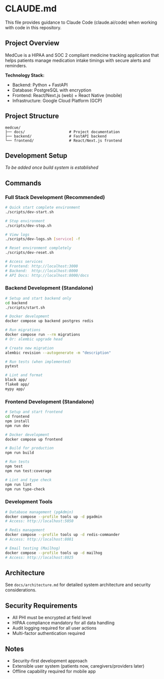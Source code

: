 # CLAUDE.md

This file provides guidance to Claude Code (claude.ai/code) when working with code in this repository.

## Project Overview

MedCue is a HIPAA and SOC 2 compliant medicine tracking application that helps patients manage medication intake timings with secure alerts and reminders.

**Technology Stack:**
- Backend: Python + FastAPI
- Database: PostgreSQL with encryption
- Frontend: React/Next.js (web) + React Native (mobile)
- Infrastructure: Google Cloud Platform (GCP)

## Project Structure

```
medcue/
├── docs/                    # Project documentation
├── backend/                 # FastAPI backend
└── frontend/                # React/Next.js frontend
```

## Development Setup

*To be added once build system is established*

## Commands

### Full Stack Development (Recommended)
```bash
# Quick start complete environment
./scripts/dev-start.sh

# Stop environment
./scripts/dev-stop.sh

# View logs
./scripts/dev-logs.sh [service] -f

# Reset environment completely
./scripts/dev-reset.sh

# Access services
# Frontend: http://localhost:3000
# Backend:  http://localhost:8000
# API Docs: http://localhost:8000/docs
```

### Backend Development (Standalone)
```bash
# Setup and start backend only
cd backend
./scripts/start.sh

# Docker development
docker compose up backend postgres redis

# Run migrations
docker compose run --rm migrations
# Or: alembic upgrade head

# Create new migration
alembic revision --autogenerate -m "description"

# Run tests (when implemented)
pytest

# Lint and format
black app/
flake8 app/
mypy app/
```

### Frontend Development (Standalone)
```bash
# Setup and start frontend
cd frontend
npm install
npm run dev

# Docker development
docker compose up frontend

# Build for production
npm run build

# Run tests
npm test
npm run test:coverage

# Lint and type check
npm run lint
npm run type-check
```

### Development Tools
```bash
# Database management (pgAdmin)
docker compose --profile tools up -d pgadmin
# Access: http://localhost:5050

# Redis management
docker compose --profile tools up -d redis-commander
# Access: http://localhost:8081

# Email testing (Mailhog)
docker compose --profile tools up -d mailhog
# Access: http://localhost:8025
```

## Architecture

See `docs/architecture.md` for detailed system architecture and security considerations.

## Security Requirements

- All PHI must be encrypted at field level
- HIPAA compliance mandatory for all data handling
- Audit logging required for all user actions
- Multi-factor authentication required

## Notes

- Security-first development approach
- Extensible user system (patients now, caregivers/providers later)
- Offline capability required for mobile app